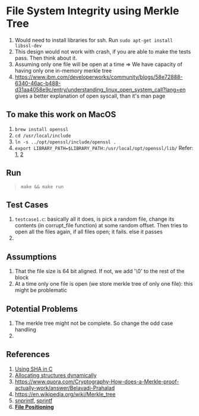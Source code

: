 # File System Integrity using Merkle Tree

1. Would need to install libraries for ssh. Run `sudo apt-get install libssl-dev
`
2. This design would not work with crash, if you are able to make the tests pass. Then think about it.
3. Assuming only one file will be open at a time => We have capacity of having only one in-memory merkle tree
4. <https://www.ibm.com/developerworks/community/blogs/58e72888-6340-46ac-b488-d31aa4058e9c/entry/understanding_linux_open_system_call?lang=en> gives a better explanation of open syscall, than it's man page

## To make this work on MacOS
1. `brew install openssl`
2. `cd /usr/local/include `
3. `ln -s ../opt/openssl/include/openssl .`
4. `export LIBRARY_PATH=$LIBRARY_PATH:/usr/local/opt/openssl/lib/`
Refer: [1](https://github.com/mongodb/mongo-php-driver/issues/523), [2](https://github.com/brianmario/mysql2/issues/795#issuecomment-337006164)

## Run
> `make && make run`

## Test Cases
1. `testcase1.c`: basically all it does, is pick a random file, change its contents (in corrupt_file function) at some random offset. Then tries to open all the files again, if all files open; it fails. else it passes
2. 

## Assumptions
1. That the file size is 64 bit aligned. If not, we add '\0' to the rest of the block
2. At a time only one file is open (we store merkle tree of only one file): this might be problematic

## Potential Problems
1. The merkle tree might not be complete. So change the odd case handling
2. 

## References
1. [Using SHA in C](https://stackoverflow.com/a/919375/2806163)
2. [Allocating structures dynamically](https://www.quora.com/How-to-create-a-dynamic-structures-in-C)
3. <https://www.quora.com/Cryptography-How-does-a-Merkle-proof-actually-work/answer/Belavadi-Prahalad>
4. <https://en.wikipedia.org/wiki/Merkle_tree>
5. [snprintf](https://www.geeksforgeeks.org/snprintf-c-library/), [sprintf](https://www.geeksforgeeks.org/sprintf-in-c/)
6. [**File Positioning**](https://www.gnu.org/software/libc/manual/html_node/File-Positioning.html)
